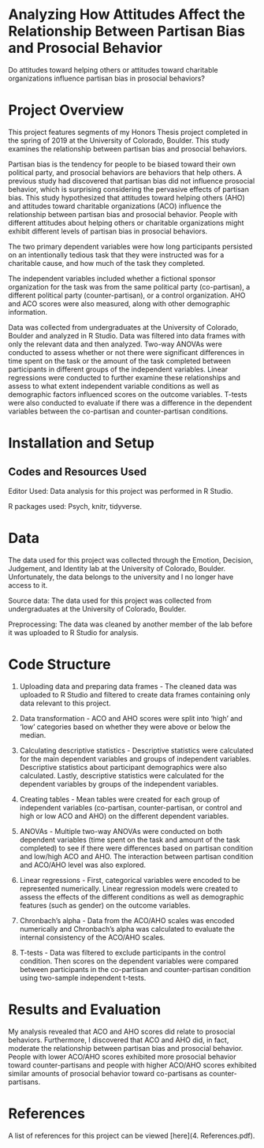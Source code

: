 # Analyzing How Attitudes Affect the Relationship Between Partisan Bias and Prosocial Behavior
Do attitudes toward helping others or attitudes toward charitable organizations influence partisan bias in prosocial behaviors?

# Project Overview
This project features segments of my Honors Thesis project completed in the spring of 2019 at the University of Colorado, Boulder. This study examines the relationship between partisan bias and prosocial behaviors. 

Partisan bias is the tendency for people to be biased toward their own political party, and prosocial behaviors are behaviors that help others. A previous study had discovered that partisan bias did not influence prosocial behavior, which is surprising considering the pervasive effects of partisan bias. This study hypothesized that attitudes toward helping others (AHO) and attitudes toward charitable organizations (ACO) influence the relationship between partisan bias and prosocial behavior. People with different attitudes about helping others or charitable organizations might exhibit different levels of partisan bias in prosocial behaviors. 

The two primary dependent variables were how long participants persisted on an intentionally tedious task that they were instructed was for a charitable cause, and how much of the task they completed. 

The independent variables included whether a fictional sponsor organization for the task was from the same political party (co-partisan), a different political party (counter-partisan), or a control organization. AHO and ACO scores were also measured, along with other demographic information.

Data was collected from undergraduates at the University of Colorado, Boulder and analyzed in R Studio. Data was filtered into data frames with only the relevant data and then analyzed. Two-way ANOVAs were conducted to assess whether or not there were significant differences in time spent on the task or the amount of the task completed between participants in different groups of the independent variables. Linear regressions were conducted to further examine these relationships and assess to what extent independent variable conditions as well as demographic factors influenced scores on the outcome variables. T-tests were also conducted to evaluate if there was a difference in the dependent variables between the co-partisan and counter-partisan conditions.

# Installation and Setup
## Codes and Resources Used
Editor Used: Data analysis for this project was performed in R Studio.

R packages used: Psych, knitr, tidyverse.

# Data
The data used for this project was collected through the Emotion, Decision, Judgement, and Identity lab at the University of Colorado, Boulder. Unfortunately, the data belongs to the university and I no longer have access to it.

Source data: The data used for this project was collected from undergraduates at the University of Colorado, Boulder. 

Preprocessing: The data was cleaned by another member of the lab before it was uploaded to R Studio for analysis. 

# Code Structure
1. Uploading data and preparing data frames - The cleaned data was uploaded to R Studio and filtered to create data frames containing only data relevant to this project.
   
2. Data transformation - ACO and AHO scores were split into ‘high’ and ‘low’ categories based on whether they were above or below the median.
   
3. Calculating descriptive statistics - Descriptive statistics were calculated for the main dependent variables and groups of independent variables. Descriptive statistics about participant demographics were also calculated. Lastly, descriptive statistics were calculated for the dependent variables by groups of the independent variables. 

4. Creating tables - Mean tables were created for each group of independent variables (co-partisan, counter-partisan, or control and high or low ACO and AHO) on the different dependent variables. 

5. ANOVAs - Multiple two-way ANOVAs were conducted on both dependent variables (time spent on the task and amount of the task completed) to see if there were differences based on partisan condition and low/high ACO and AHO. The interaction between partisan condition and ACO/AHO level was also explored. 

6. Linear regressions - First, categorical variables were encoded to be represented numerically. Linear regression models were created to assess the effects of the different conditions as well as demographic features (such as gender) on the outcome variables. 

7. Chronbach’s alpha - Data from the ACO/AHO scales was encoded numerically and Chronbach’s alpha was calculated to evaluate the internal consistency of the ACO/AHO scales. 

8. T-tests - Data was filtered to exclude participants in the control condition. Then scores on the dependent variables were compared between participants in the co-partisan and counter-partisan condition using two-sample independent t-tests.

# Results and Evaluation
My analysis revealed that ACO and AHO scores did relate to prosocial behaviors. Furthermore, I discovered that ACO and AHO did, in fact, moderate the relationship between partisan bias and prosocial behavior. People with lower ACO/AHO scores exhibited more prosocial behavior toward counter-partisans and people with higher ACO/AHO scores exhibited similar amounts of prosocial behavior toward co-partisans as counter-partisans.

# References
A list of references for this project can be viewed [here](4. References.pdf).

